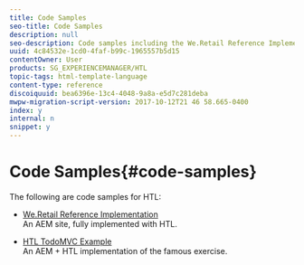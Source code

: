 ```yaml
---
title: Code Samples
seo-title: Code Samples
description: null
seo-description: Code samples including the We.Retail Reference Implementation
uuid: 4c84532e-1cd0-4faf-b99c-1965557b5d15
contentOwner: User
products: SG_EXPERIENCEMANAGER/HTL
topic-tags: html-template-language
content-type: reference
discoiquuid: bea6396e-13c4-4048-9a8a-e5d7c281deba
mwpw-migration-script-version: 2017-10-12T21 46 58.665-0400
index: y
internal: n
snippet: y
---
```


# Code Samples{#code-samples}

The following are code samples for HTL:

* [We.Retail Reference Implementation](https://helpx.adobe.com/experience-manager/6-3/sites/developing/using/we-retail)  
  An AEM site, fully implemented with HTL.

* [HTL TodoMVC Example](https://github.com/Adobe-Marketing-Cloud/aem-sightly-sample-todomvc)  
  An AEM + HTL implementation of the famous exercise.

